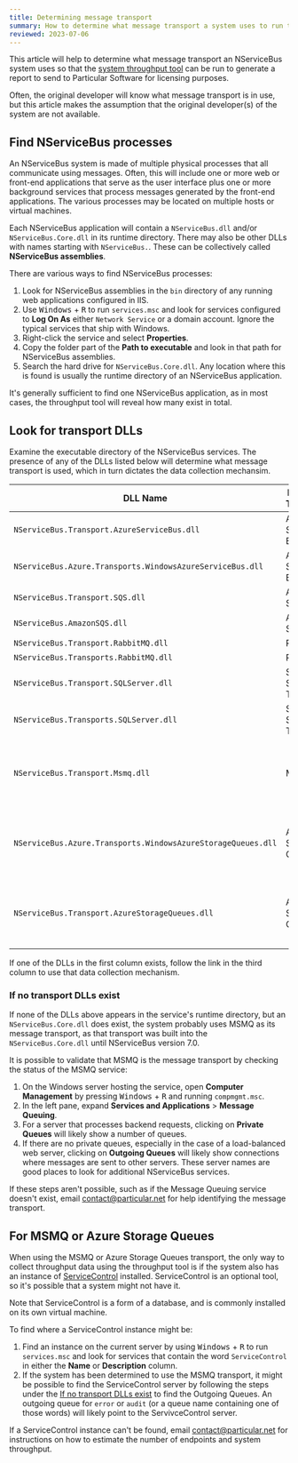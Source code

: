 ```yaml
---
title: Determining message transport
summary: How to determine what message transport a system uses to run the throughput tool
reviewed: 2023-07-06
---
```


This article will help to determine what message transport an NServiceBus system uses so that the [system throughput tool](/nservicebus/throughput-tool/throughput-counter-tool.md#running-the-tool) can be run to generate a report to send to Particular Software for licensing purposes.

Often, the original developer will know what message transport is in use, but this article makes the assumption that the original developer(s) of the system are not available.

## Find NServiceBus processes

An NServiceBus system is made of multiple physical processes that all communicate using messages. Often, this will include one or more web or front-end applications that serve as the user interface plus one or more background services that process messages generated by the front-end applications. The various processes may be located on multiple hosts or virtual machines.

Each NServiceBus application will contain a `NServiceBus.dll` and/or `NServiceBus.Core.dll` in its runtime directory. There may also be other DLLs with names starting with `NServiceBus.`. These can be collectively called **NServiceBus assemblies**.

There are various ways to find NServiceBus processes:

1. Look for NServiceBus assemblies in the `bin` directory of any running web applications configured in IIS.
2. Use <kbd>Windows</kbd> + <kbd>R</kbd> to run `services.msc` and look for services configured to **Log On As** either `Network Service` or a domain account. Ignore the typical services that ship with Windows.
3. Right-click the service and select **Properties**.
4. Copy the folder part of the **Path to executable** and look in that path for NServiceBus assemblies.
5. Search the hard drive for `NServiceBus.Core.dll`. Any location where this is found is usually the runtime directory of an NServiceBus application.

It's generally sufficient to find one NServiceBus application, as in most cases, the throughput tool will reveal how many exist in total.

## Look for transport DLLs

Examine the executable directory of the NServiceBus services. The presence of any of the DLLs listed below will determine what message transport is used, which in turn dictates the data collection mechansim.

| DLL Name                                                     | Message Transport    | Collection Method                                                               |
| ------------------------------------------------------------ | -------------------- | ------------------------------------------------------------------------------- |
| `NServiceBus.Transport.AzureServiceBus.dll`                  | Azure Service Bus    | [Azure Service Bus](azure-service-bus.md)                                       |
| `NServiceBus.Azure.Transports.WindowsAzureServiceBus.dll`    | Azure Service Bus    | [Azure Service Bus](azure-service-bus.md)                                       |
| `NServiceBus.Transport.SQS.dll`                              | Amazon SQS           | [Amazon SQS](amazon-sqs.md)                                                     |
| `NServiceBus.AmazonSQS.dll`                                  | Amazon SQS           | [Amazon SQS](amazon-sqs.md)                                                     |
| `NServiceBus.Transport.RabbitMQ.dll`                         | RabbitMQ             | [RabbitMQ](rabbitmq.md)                                                         |
| `NServiceBus.Transports.RabbitMQ.dll`                        | RabbitMQ             | [RabbitMQ](rabbitmq.md)                                                         |
| `NServiceBus.Transport.SQLServer.dll`                        | SQL Server Transport | [SQL Server Transport](sql-transport.md)                                        |
| `NServiceBus.Transports.SQLServer.dll`                       | SQL Server Transport | [SQL Server Transport](sql-transport.md)                                        |
| `NServiceBus.Transport.Msmq.dll`                             | MSMQ                 | See [For MSMQ or Azure Storage Queues](#for-msmq-or-azure-storage-queues) below |
| `NServiceBus.Azure.Transports.WindowsAzureStorageQueues.dll` | Azure Storage Queues | See [For MSMQ or Azure Storage Queues](#for-msmq-or-azure-storage-queues) below |
| `NServiceBus.Transport.AzureStorageQueues.dll`               | Azure Storage Queues | See [For MSMQ or Azure Storage Queues](#for-msmq-or-azure-storage-queues) below |

If one of the DLLs in the first column exists, follow the link in the third column to use that data collection mechanism.

### If no transport DLLs exist

If none of the DLLs above appears in the service's runtime directory, but an `NServiceBus.Core.dll` does exist, the system probably uses MSMQ as its message transport, as that transport was built into the `NServiceBus.Core.dll` until NServiceBus version 7.0.

It is possible to validate that MSMQ is the message transport by checking the status of the MSMQ service:

1. On the Windows server hosting the service, open **Computer Management** by pressing <kbd>Windows</kbd> + <kbd>R</kbd> and running `compmgmt.msc`.
2. In the left pane, expand **Services and Applications** > **Message Queuing**.
3. For a server that processes backend requests, clicking on **Private Queues** will likely show a number of queues.
4. If there are no private queues, especially in the case of a load-balanced web server, clicking on **Outgoing Queues** will likely show connections where messages are sent to other servers. These server names are good places to look for additional NServiceBus services.

If these steps aren't possible, such as if the Message Queuing service doesn't exist, email contact@particular.net for help identifying the message transport.

## For MSMQ or Azure Storage Queues

When using the MSMQ or Azure Storage Queues transport, the only way to collect throughput data using the throughput tool is if the system also has an instance of [ServiceControl](/servicecontrol/) installed. ServiceControl is an optional tool, so it's possible that a system might not have it.

Note that ServiceControl is a form of a database, and is commonly installed on its own virtual machine.

To find where a ServiceControl instance might be:

1. Find an instance on the current server by using <kbd>Windows</kbd> + <kbd>R</kbd> to run `services.msc` and look for services that contain the word `ServiceControl` in either the **Name** or **Description** column.
2. If the system has been determined to use the MSMQ transport, it might be possible to find the ServiceControl server by following the steps under the [If no transport DLLs exist](#look-for-transport-dlls-if-no-transport-dlls-exist) to find the Outgoing Queues. An outgoing queue for `error` or `audit` (or a queue name containing one of those words) will likely point to the ServivceControl server.

If a ServiceControl instance can't be found, email contact@particular.net for instructions on how to estimate the number of endpoints and system throughput.
